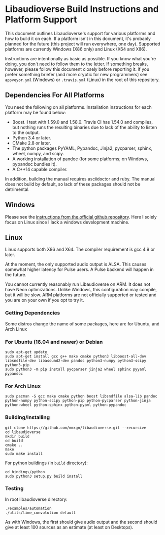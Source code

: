 # Libaudioverse Build Instructions and Platform Support

This document outlines Libaudioverse's support for various platforms and how to build it on each.  If a platform isn't in this document, it's probably planned for the future (this project will run everywhere, one day).  Supported platforms are currently Windows (X86 only) and Linux (X64 and X86).

Instructions are intentionally as basic as possible.  If you know what you're doing, you don't need to follow them to the letter.  If something breaks, however, please follow this document closely before reporting it.  If you prefer something briefer (and more cryptic for new programmers) see `appveyor.yml` (Windows) or `.travis.yml` (Linux) in the root of this repository.

## Dependencies For All Platforms

You need the following on all platforms.  Installation instructions for each platform may be found below:

- Boost.  I test with 1.59.0 and 1.58.0.  Travis CI has 1.54.0 and compiles, but nothing runs the resulting binaries due to lack of the ability to listen to the output.
- Python 3.4 or later.
- CMake 2.8 or later.
- The python packages PyYAML, Pypandoc, Jinja2, pycparser, sphinx, wheel, numpy, and scipy.
- A working installation of pandoc (for some platforms; on Windows, pypandoc bundles it).
- A C++14 capable compiler.

In addition, building the manual requires asciidoctor and ruby.  The manual does not build by default, so lack of these packages should not be detrimental.

## Windows

Please see the [instructions from the official github repository](https://github.com/libaudioverse/libaudioverse/blob/master/platform_support.md). Here I solely focus on Linux since I lack a windows development machine.

## Linux

Linux supports both X86 and X64.  The compiler requirement is gcc 4.9 or later.

At the moment, the only supported audio output is ALSA.  This causes somewhat higher latency for Pulse users.  A Pulse backend will happen in the future.

You cannot currently reasonably run Libaudioverse on ARM.  It does not have Neon optimizations.  Unlike Windows, this configuration may compile, but it will be slow.  ARM platforms are not officially supported or tested and you are on your own if you opt to try it.

### Getting Dependencies

Some distros change the name of some packages, here are for Ubuntu, and Arch Linux

### For Ubuntu (16.04 and newer) or Debian

```
sudo apt-get update
sudo apt-get install gcc g++ make cmake python3 libboost-all-dev libsndfile-dev libasound2-dev pandoc python3-numpy python3-scipy python3-pip
sudo python3 -m pip install pycparser jinja2 wheel sphinx pyyaml pypandoc
```
### For Arch Linux
```
sudo pacman -S gcc make cmake python boost libsndfile alsa-lib pandoc python-numpy python-scipy python-pip python-pycparser python-jinja python-wheel python-sphinx python-pyaml python-pypandoc 
```

### Building/Installing

```
git clone https://github.com/mmxgn/libaudioverse.git --recursive
cd libaudioverse
mkdir build
cd build
cmake ..
make
sudo make install
```

For python buildings (in ```build``` directory):

```
cd bindings/python
sudo python3 setup.py build install
```

### Testing

In root libaudioverse directory:

```
./examples/automation
./utils/time_convolution default
```

As with Windows, the first should give audio output and the second should give at least 100 sources as an estimate (at least on Desktops).
